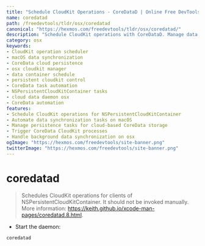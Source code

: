 ```yaml
---
title: "Schedule CloudKit Operations - CoreDataD | Online Free DevTools by Hexmos"
name: coredatad
path: /freedevtools/tldr/osx/coredatad
canonical: "https://hexmos.com/freedevtools/tldr/osx/coredatad/"
description: "Schedule CloudKit operations with CoreDataD. Manage data synchronization and persistence tasks efficiently on macOS. Free online tool, no registration required."
category: osx
keywords:
- CloudKit operation scheduler
- macOS data synchronization
- CoreData cloud persistence
- osx cloudkit manager
- data container schedule
- persistent cloudkit control
- CoreData task automation
- NSPersistentCloudKitContainer tasks
- cloud data daemon osx
- CoreData automation
features:
- Schedule CloudKit operations for NSPersistentCloudKitContainer
- Automate data synchronization tasks on macOS
- Manage persistence tasks for cloud-based CoreData storage
- Trigger CoreData CloudKit processes
- Handle background data synchronization on osx
ogImage: "https://hexmos.com/freedevtools/site-banner.png"
twitterImage: "https://hexmos.com/freedevtools/site-banner.png"
---
```


# coredatad

> Schedules CloudKit operations for clients of NSPersistentCloudKitContainer.
> It should not be invoked manually.
> More information: <https://keith.github.io/xcode-man-pages/coredatad.8.html>.

- Start the daemon:

`coredatad`
